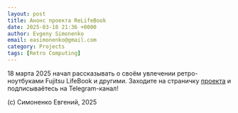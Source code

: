 ```yaml
---
layout: post
title: Анонс проекта ReLifeBook
date: 2025-03-18 21:36 +0000
author: Evgeny Simonenko
email: easimonenko@gmail.com
category: Projects
tags: [Retro Computing]
---
```


18 марта 2025 начал рассказывать о своём увлечении ретро-ноутбуками Fujitsu LifeBook и другими. Заходите на страничку [проекта](/projects/relifebook) и подписываётесь на Telegram-канал!

<!-- end-of-lead -->

(c) Симоненко Евгений, 2025

